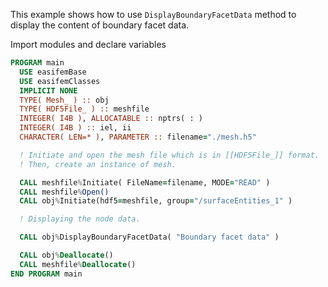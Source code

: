 This example shows how to use `DisplayBoundaryFacetData` method to display the content of boundary facet data.

Import modules and declare variables

```fortran
PROGRAM main
  USE easifemBase
  USE easifemClasses
  IMPLICIT NONE
  TYPE( Mesh_ ) :: obj
  TYPE( HDF5File_ ) :: meshfile
  INTEGER( I4B ), ALLOCATABLE :: nptrs( : )
  INTEGER( I4B ) :: iel, ii
  CHARACTER( LEN=* ), PARAMETER :: filename="./mesh.h5"

  ! Initiate and open the mesh file which is in [[HDF5File_]] format. 
  ! Then, create an instance of mesh.

  CALL meshfile%Initiate( FileName=filename, MODE="READ" )
  CALL meshfile%Open()
  CALL obj%Initiate(hdf5=meshfile, group="/surfaceEntities_1" )

  ! Displaying the node data.

  CALL obj%DisplayBoundaryFacetData( "Boundary facet data" )

  CALL obj%Deallocate()
  CALL meshfile%Deallocate()
END PROGRAM main
```
